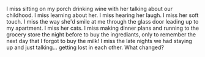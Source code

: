I miss sitting on my porch drinking wine with her talking about our childhood. I miss learning about her. I miss hearing her laugh. I miss her soft touch. I miss the way she'd smile at me through the glass door leading up to my apartment. I miss her cats. I miss making dinner plans and running to the grocery store the night before to buy the ingrediants, only to remember the next day that I forgot to buy the milk! I miss the late nights we had staying up and just talking... getting lost in each other. What changed? 
